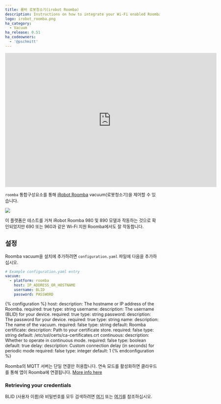 ```yaml
---
title: 룸바 로봇청소기(irobot Roomba)
description: Instructions on how to integrate your Wi-Fi enabled Roomba within Home Assistant.
logo: irobot_roomba.png
ha_category:
  - Vacuum
ha_release: 0.51
ha_codeowners:
  - '@pschmitt'
---
```


<div class='videoWrapper'>
<iframe width="690" height="437" src="https://www.youtube.com/embed/dTzBa0UhQo0" frameborder="0" allow="accelerometer; autoplay; encrypted-media; gyroscope; picture-in-picture" allowfullscreen></iframe>
</div>

`roomba` 통합구성요소를 통해 [iRobot Roomba](https://www.irobot.com/For-the-Home/Vacuuming/Roomba.aspx) vacuum(로봇청소기)을 제어할 수 있습니다.

<p class='img'>
<img src='/images/screenshots/more-info-dialog-roomba.png' />
</p>

<div class='note'>
이 플랫폼은 테스트를 거쳐 iRobot Roomba 980 및 890 모델과 작동하는 것으로 확인되었지만 690 또는 960과 같은 Wi-Fi 지원 Roomba에서도 잘 작동합니다.
</div>

## 설정

Roomba vacuum을 설치에 추가하려면 `configuration.yaml` 파일에 다음을 추가하십시오.

```yaml
# Example configuration.yaml entry
vacuum:
  - platform: roomba
    host: IP_ADDRESS_OR_HOSTNAME
    username: BLID
    password: PASSWORD
```

{% configuration %}
host:
  description: The hostname or IP address of the Roomba.
  required: true
  type: string
username:
  description: The username (BLID) for your device.
  required: true
  type: string
password:
  description: The password for your device.
  required: true
  type: string
name:
  description: The name of the vacuum.
  required: false
  type: string
  default: Roomba
certificate:
  description: Path to your certificate store.
  required: false
  type: string
  default: /etc/ssl/certs/ca-certificates.crt
continuous:
  description: Whether to operate in continuous mode.
  required: false
  type: boolean
  default: true
delay:
  description: Custom connection delay (in seconds) for periodic mode
  required: false
  type: integer
  default: 1
{% endconfiguration %}

<div class='note'>

Roomba의 MQTT 서버는 단일 연결만 허용합니다. 연속 모드를 활성화하면 클라우드를 통해 앱이 Roomba에 연결됩니다. [More info here](https://github.com/NickWaterton/Roomba980-Python#firmware-2xx-notes)

</div>

### Retrieving your credentials

BLID (사용자 이름)와 비밀번호를 모두 검색하려면 [여기](https://github.com/NickWaterton/Roomba980-Python#how-to-get-your-usernameblid-and-password) 또는 [여기](https://github.com/koalazak/dorita980#how-to-get-your-usernameblid-and-password)를 참조하십시오.